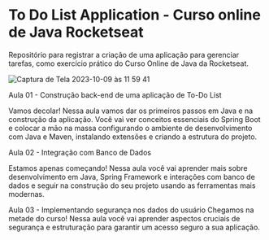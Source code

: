 # To Do List Application - Curso online de Java Rocketseat

Repositório para registrar a criação de uma aplicação para gerenciar tarefas, como exercício prático do Curso Online de Java da Rocketseat.

![Captura de Tela 2023-10-09 às 11 59 41](https://github.com/nataliadiotto/rocketseat/assets/99757196/6c99fd2d-a315-418e-a956-06224527a491)

Aula 01 - Construção back-end de uma aplicação de To-Do List

Vamos decolar! Nessa aula vamos dar os primeiros passos em Java e na construção da aplicação. Você vai ver conceitos essenciais do Spring Boot e colocar a mão na massa configurando o ambiente de desenvolvimento com Java e Maven, instalando extensões e criando a estrutura do projeto.

Aula 02 - Integração com Banco de Dados

Estamos apenas começando! Nessa aula você vai aprender mais sobre desenvolvimento em Java, Spring Framework e interações com banco de dados e seguir na construção do seu projeto usando as ferramentas mais modernas.

Aula 03 - Implementando segurança nos dados do usuário
Chegamos na metade do curso! Nessa aula você vai aprender aspectos cruciais de segurança e estruturação para garantir um acesso seguro a sua aplicação.
